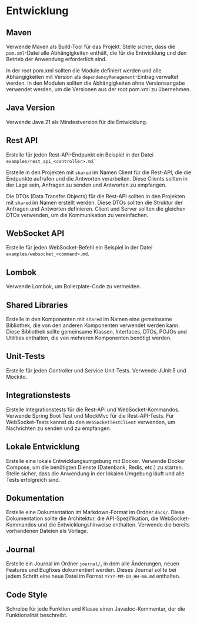 
# Entwicklung 

## Maven

Verwende Maven als Build-Tool für das Projekt. Stelle sicher, dass die `pom.xml`-Datei
alle Abhängigkeiten enthält, die für die Entwicklung und den Betrieb der Anwendung erforderlich sind.

In der root pom.xml sollten die Module definiert werden und alle Abhängigkeiten mit Version 
als `dependencyManagement`-Eintrag verwaltet werden. In den Modulen sollten die
Abhängigkeiten ohne Versionsangabe verwendet werden, um die Versionen aus der root pom.xml zu übernehmen.

## Java Version

Verwende Java 21 als Mindestversion für die Entwicklung.

## Rest API

Erstelle für jeden Rest-API-Endpunkt ein Beispiel in der Datei `examples/rest_api_<controller>.md`.'

Erstelle in den Projekten mit `shared` im Namen Client für die Rest-API, die die 
Endpunkte aufrufen und die Antworten verarbeiten. Diese Clients sollten in der Lage sein, 
Anfragen zu senden und Antworten zu empfangen.

Die DTOs (Data Transfer Objects) für die Rest-API sollten in den Projekten mit `shared` im 
Namen erstellt werden. Diese DTOs sollten die Struktur der Anfragen und Antworten definieren.
Client und Server sollten die gleichen DTOs verwenden, um die Kommunikation zu vereinfachen.

## WebSocket API

Erstelle für jeden WebSocket-Befehl ein Beispiel in der Datei `examples/websocket_<command>.md`.

## Lombok

Verwende Lombok, um Boilerplate-Code zu vermeiden.

## Shared Libraries

Erstelle in den Komponenten mit `shared` im Namen eine gemeinsame Bibliothek, die von 
den anderen Komponenten verwendet werden kann. Diese Bibliothek sollte gemeinsame Klassen, 
Interfaces, DTOs, POJOs und Utilities enthalten, die von mehreren Komponenten benötigt werden.

## Unit-Tests

Erstelle für jeden Controller und Service Unit-Tests. Verwende JUnit 5 und Mockito.

## Integrationstests

Erstelle Integrationstests für die Rest-API und WebSocket-Kommandos. Verwende Spring Boot Test und MockMvc für die Rest-API-Tests. Für WebSocket-Tests kannst 
du den `WebSocketTestClient` verwenden, um Nachrichten zu senden und zu empfangen.

## Lokale Entwicklung

Erstelle eine lokale Entwicklungsumgebung mit Docker. Verwende Docker Compose, um die benötigten Dienste (Datenbank, Redis, etc.) zu starten. Stelle sicher, dass die Anwendung in der lokalen Umgebung läuft und alle Tests erfolgreich sind.

## Dokumentation

Erstelle eine Dokumentation im Markdown-Format im Ordner `docs/`. Diese Dokumentation sollte die Architektur, die API-Spezifikation, die WebSocket-Kommandos und die Entwicklungshinweise enthalten. Verwende die bereits vorhandenen Dateien als Vorlage.

## Journal

Erstelle ein Journal im Ordner `journal/`, in dem alle Änderungen, neuen Features und Bugfixes dokumentiert werden. 
Dieses Journal sollte bei jedem Schritt eine neue Datei im Format `YYYY-MM-DD_HH-mm.md` enthalten.

## Code Style

Schreibe für jede Funktion und Klasse einen Javadoc-Kommentar, der die Funktionalität beschreibt. 
